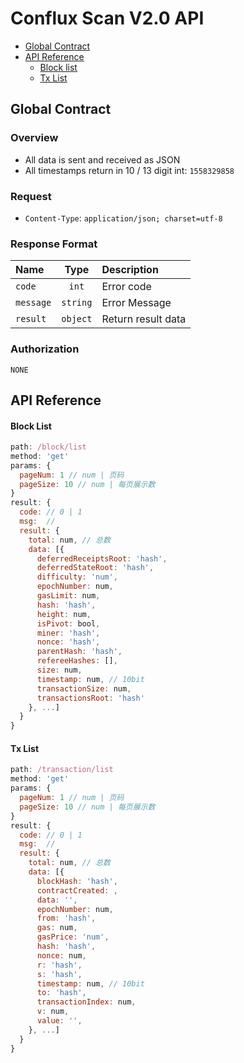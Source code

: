 # Conflux Scan V2.0 API

- [Global Contract](#global-contract)
- [API Reference](#api-reference)
  - [Block list](#block-list)
  - [Tx List](#tx-list)

## Global Contract

### Overview

- All data is sent and received as JSON
- All timestamps return in 10 / 13 digit int: `1558329858`

### Request

- `Content-Type`: `application/json; charset=utf-8`

### Response Format

| Name | Type | Description |
| :--- | :--: | :--- |
| `code` | `int` | Error code |
| `message` | `string` | Error Message |
| `result` | `object` | Return result data |

### Authorization

`NONE`

## API Reference

#### Block List

```js
path: /block/list
method: 'get'
params: {
  pageNum: 1 // num | 页码
  pageSize: 10 // num | 每页展示数
}
result: {
  code: // 0 | 1
  msg:  // 
  result: {
    total: num, // 总数
    data: [{ 
      deferredReceiptsRoot: 'hash',
      deferredStateRoot: 'hash',
      difficulty: 'num',
      epochNumber: num,
      gasLimit: num,
      hash: 'hash',
      height: num,
      isPivot: bool,
      miner: 'hash',
      nonce: 'hash',
      parentHash: 'hash',
      refereeHashes: [],
      size: num,
      timestamp: num, // 10bit
      transactionSize: num,
      transactionsRoot: 'hash'
    }, ...]
  }
}
```

#### Tx List


```js
path: /transaction/list
method: 'get'
params: {
  pageNum: 1 // num | 页码
  pageSize: 10 // num | 每页展示数
}
result: {
  code: // 0 | 1
  msg:  // 
  result: {
    total: num, // 总数
    data: [{ 
      blockHash: 'hash',
      contractCreated: ,
      data: '',
      epochNumber: num,
      from: 'hash',
      gas: num,
      gasPrice: 'num',
      hash: 'hash',
      nonce: num,
      r: 'hash',
      s: 'hash',
      timestamp: num, // 10bit
      to: 'hash',
      transactionIndex: num,
      v: num,
      value: '',
    }, ...]
  }
}
```
